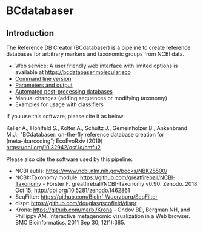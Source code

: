 # BCdatabaser

## Introduction

The Reference DB Creator (BCdatabaser) is a pipeline to create reference databases for arbitrary markers and taxonomic groups from NCBI data.

* Web service: A user friendly web interface with limited options is available at https://bcdatabaser.molecular.eco
* [Command line version](cmd.md)
* [Parameters and output](parameters.md)
* [Automated post-processing databases](postprocessing.md)
* Manual changes (adding sequences or modifying taxonomy) 
* Examples for usage with classifiers
 
If you use this software, please cite it as below:

Keller A., Hohlfeld S., Kolter A., Schultz J., Gemeinholzer B., Ankenbrand M.J.;
"BCdatabaser: on-the-fly reference database creation for (meta-)barcoding";
EcoEvoRxiv (2019) https://doi.org/10.32942/osf.io/cmfu2

Please also cite the software used by this pipeline:
* NCBI eutils: https://www.ncbi.nlm.nih.gov/books/NBK25500/
*  NCBI::Taxonomy module: https://github.com/greatfireball/NCBI-Taxonomy - Förster F. greatfireball/NCBI-Taxonomy v0.90. Zenodo. 2018 Oct 15; http://doi.org/10.5281/zenodo.1462861
*  SeqFilter: https://github.com/BioInf-Wuerzburg/SeqFilter
*  dispr: https://github.com/douglasgscofield/dispr
*  Krona: https://github.com/marbl/Krona - Ondov BD, Bergman NH, and Phillippy AM. Interactive metagenomic visualization in a Web browser. BMC Bioinformatics. 2011 Sep 30; 12(1):385.

 

